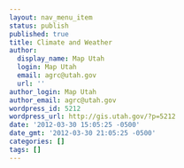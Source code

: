 ```yaml
---
layout: nav_menu_item
status: publish
published: true
title: Climate and Weather
author:
  display_name: Map Utah
  login: Map Utah
  email: agrc@utah.gov
  url: ''
author_login: Map Utah
author_email: agrc@utah.gov
wordpress_id: 5212
wordpress_url: http://gis.utah.gov/?p=5212
date: '2012-03-30 15:05:25 -0500'
date_gmt: '2012-03-30 21:05:25 -0500'
categories: []
tags: []
---
```


